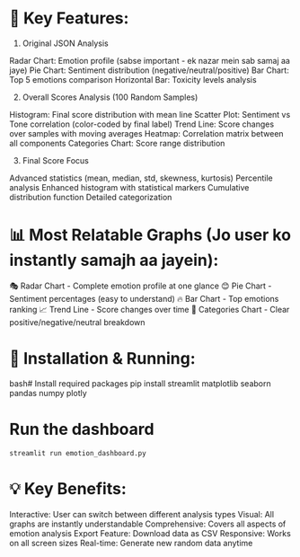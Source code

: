 # 🚀 Key Features:
1. Original JSON Analysis

Radar Chart: Emotion profile (sabse important - ek nazar mein sab samaj aa jaye)
Pie Chart: Sentiment distribution (negative/neutral/positive)
Bar Chart: Top 5 emotions comparison
Horizontal Bar: Toxicity levels analysis

2. Overall Scores Analysis (100 Random Samples)

Histogram: Final score distribution with mean line
Scatter Plot: Sentiment vs Tone correlation (color-coded by final label)
Trend Line: Score changes over samples with moving averages
Heatmap: Correlation matrix between all components
Categories Chart: Score range distribution

3. Final Score Focus

Advanced statistics (mean, median, std, skewness, kurtosis)
Percentile analysis
Enhanced histogram with statistical markers
Cumulative distribution function
Detailed categorization

# 📊 Most Relatable Graphs (Jo user ko instantly samajh aa jayein):

🎭 Radar Chart - Complete emotion profile at one glance
😊 Pie Chart - Sentiment percentages (easy to understand)
🔥 Bar Chart - Top emotions ranking
📈 Trend Line - Score changes over time
🎯 Categories Chart - Clear positive/negative/neutral breakdown

# 🎯 Installation & Running:
bash# Install required packages
pip install streamlit matplotlib seaborn pandas numpy plotly

# Run the dashboard
```
streamlit run emotion_dashboard.py
```
# 💡 Key Benefits:

Interactive: User can switch between different analysis types
Visual: All graphs are instantly understandable
Comprehensive: Covers all aspects of emotion analysis
Export Feature: Download data as CSV
Responsive: Works on all screen sizes
Real-time: Generate new random data anytime
